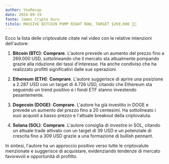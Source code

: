 ```yaml
---
author: YouRecap
date: 2024-09-19
fonte: James Crypto Guru
titolo: MASSIVE BITCOIN PUMP RIGHT NOW, TARGET $269,000 🚨🚨
---
```


Ecco la lista delle criptovalute citate nel video con le relative intenzioni dell'autore:

1. **Bitcoin (BTC)**: **Comprare**. L'autore prevede un aumento del prezzo fino a 269.000 USD, sottolineando che il mercato sta attualmente pompando grazie alla riduzione dei tassi d'interesse. Ha anche condiviso che ha realizzato profitti significativi dalle sue operazioni.

2. **Ethereum (ETH)**: **Comprare**. L'autore suggerisce di aprire una posizione a 2.287 USD con un target di 4.726 USD, citando che Ethereum sta seguendo un trend positivo e i fondi ETF stanno investendo pesantemente.

3. **Dogecoin (DOGE)**: **Comprare**. L'autore ha già investito in DOGE e prevede un aumento del prezzo fino a 20 centesimi. Ha sottolineato i suoi acquisti a basso prezzo e l'attuale breakout della criptovaluta.

4. **Solana (SOL)**: **Comprare**. L'autore consiglia di investire in SOL, citando un attuale trade attivato con un target di 39 USD e un potenziale di crescita fino a 309 USD grazie a una formazione di bullish pennant.

In sintesi, l'autore ha un approccio positivo verso tutte le criptovalute menzionate e suggerisce di acquistare, evidenziando tendenze di mercato favorevoli e opportunità di profitto.
